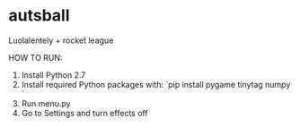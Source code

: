 # autsball
Luolalentely + rocket league

HOW TO RUN:
1) Install Python 2.7
2) Install required Python packages with: ´pip install pygame tinytag numpy´
3) Run menu.py
4) Go to Settings and turn effects off

